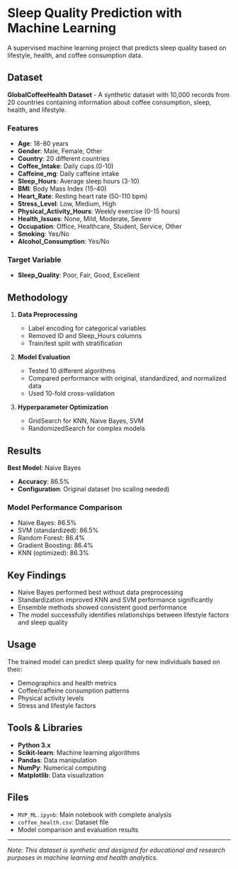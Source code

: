 # Sleep Quality Prediction with Machine Learning

A supervised machine learning project that predicts sleep quality based on lifestyle, health, and coffee consumption data.

## Dataset

**GlobalCoffeeHealth Dataset** - A synthetic dataset with 10,000 records from 20 countries containing information about coffee consumption, sleep, health, and lifestyle.

### Features
- **Age**: 18-80 years
- **Gender**: Male, Female, Other
- **Country**: 20 different countries
- **Coffee_Intake**: Daily cups (0-10)
- **Caffeine_mg**: Daily caffeine intake
- **Sleep_Hours**: Average sleep hours (3-10)
- **BMI**: Body Mass Index (15-40)
- **Heart_Rate**: Resting heart rate (50-110 bpm)
- **Stress_Level**: Low, Medium, High
- **Physical_Activity_Hours**: Weekly exercise (0-15 hours)
- **Health_Issues**: None, Mild, Moderate, Severe
- **Occupation**: Office, Healthcare, Student, Service, Other
- **Smoking**: Yes/No
- **Alcohol_Consumption**: Yes/No

### Target Variable
- **Sleep_Quality**: Poor, Fair, Good, Excellent

## Methodology

1. **Data Preprocessing**
   - Label encoding for categorical variables
   - Removed ID and Sleep_Hours columns
   - Train/test split with stratification

2. **Model Evaluation**
   - Tested 10 different algorithms
   - Compared performance with original, standardized, and normalized data
   - Used 10-fold cross-validation

3. **Hyperparameter Optimization**
   - GridSearch for KNN, Naive Bayes, SVM
   - RandomizedSearch for complex models

## Results

**Best Model**: Naive Bayes
- **Accuracy**: 86.5%
- **Configuration**: Original dataset (no scaling needed)

### Model Performance Comparison
- Naive Bayes: 86.5%
- SVM (standardized): 86.5% 
- Random Forest: 86.4%
- Gradient Boosting: 86.4%
- KNN (optimized): 86.3%

## Key Findings

- Naive Bayes performed best without data preprocessing
- Standardization improved KNN and SVM performance significantly
- Ensemble methods showed consistent good performance
- The model successfully identifies relationships between lifestyle factors and sleep quality

## Usage

The trained model can predict sleep quality for new individuals based on their:
- Demographics and health metrics
- Coffee/caffeine consumption patterns
- Physical activity levels
- Stress and lifestyle factors

## Tools & Libraries

- **Python 3.x**
- **Scikit-learn**: Machine learning algorithms
- **Pandas**: Data manipulation
- **NumPy**: Numerical computing
- **Matplotlib**: Data visualization

## Files

- `MVP_ML.ipynb`: Main notebook with complete analysis
- `coffee_health.csv`: Dataset file
- Model comparison and evaluation results

---

*Note: This dataset is synthetic and designed for educational and research purposes in machine learning and health analytics.*
